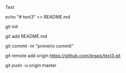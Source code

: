 Text

 echo "# text3" >> README.md 

git init 

git add README.md 

git commit -m "primeiro commit"

git remote add origin https://github.com/legais/text3.git

 git push -u origin master
                
